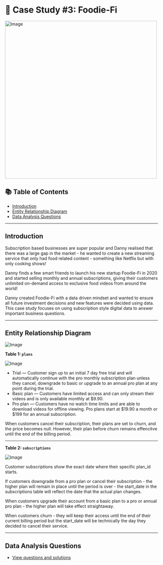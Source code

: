 # 🥑 Case Study #3: Foodie-Fi

<img src="https://github.com/user-attachments/assets/c44b890c-c612-4cc5-bf96-edf4a472922a" alt="Image" width="500" height="520">

## 📚 Table of Contents
- [Introduction](#introduction)
- [Entity Relationship Diagram](#entity-relationship-diagram)
- [Data Analysis Questions](#data-analysis)

***

## Introduction

Subscription based businesses are super popular and Danny realised that there was a large gap in the market - he wanted to create a new streaming service that only had food related content - something like Netflix but with only cooking shows!

Danny finds a few smart friends to launch his new startup Foodie-Fi in 2020 and started selling monthly and annual subscriptions, giving their customers unlimited on-demand access to exclusive food videos from around the world!

Danny created Foodie-Fi with a data driven mindset and wanted to ensure all future investment decisions and new features were decided using data. This case study focuses on using subscription style digital data to answer important business questions.

***

## Entity Relationship Diagram

![Image](https://github.com/user-attachments/assets/e8470e56-d985-43cf-b3ad-f0073593e090)

**Table 1: ```plans```**

![Image](https://github.com/user-attachments/assets/f78b29f0-eff6-4ed1-950c-ccd9d5d61e28)

- Trial — Customer sign up to an initial 7 day free trial and will automatically continue with the pro monthly subscription plan unless they cancel, downgrade to basic or upgrade to an annual pro plan at any point during the trial.
- Basic plan — Customers have limited access and can only stream their videos and is only available monthly at $9.90.
- Pro plan — Customers have no watch time limits and are able to download videos for offline viewing. Pro plans start at $19.90 a month or $199 for an annual subscription.

When customers cancel their subscription, their plans are set to churn, and the price becomes null. However, their plan before churn remains effencitve until the end of the billing period.

---

**Table 2: ```subscriptions```**

![Image](https://github.com/user-attachments/assets/7724c354-fcde-4270-aabf-837fa31a9b2c)

Customer subscriptions show the exact date where their specific plan_id starts.

If customers downgrade from a pro plan or cancel their subscription - the higher plan will remain in place until the period is over - the start_date in the subscriptions table will reflect the date that the actual plan changes.

When customers upgrade their account from a basic plan to a pro or annual pro plan - the higher plan will take effect straightaway.

When customers churn - they will keep their access until the end of their current billing period but the start_date will be technically the day they decided to cancel their service.

***

<a id="data-analysis"></a>
## Data Analysis Questions

- [View questions and solutions](https://github.com/nacht29/8-Week-SQL-Challenge/blob/main/Case%20Study%20%233%20-%20Foodie-Fi/Data%20Analyst%20Questions/README.md)